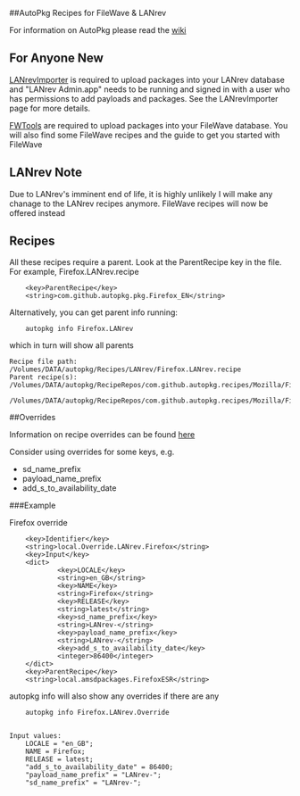 ##AutoPkg Recipes for FileWave & LANrev

For information on AutoPkg please read the [wiki](https://github.com/autopkg/autopkg/wiki/Getting-Started)

## For Anyone New
[LANrevImporter](https://github.com/jbaker10/LANrevImporter) is required to upload packages into your LANrev database and "LANrev Admin.app" needs to be running and signed in with a user who has permissions to add payloads and packages.  See the LANrevImporter page for more details.

[FWTools](https://github.com/autopkg/filewave) are required to upload packages into your FileWave database.  You will also find some FileWave recipes and the guide to get you started with FileWave

## LANrev Note

Due to LANrev's imminent end of life, it is highly unlikely I will make any chanage to the LANrev recipes anymore.
FileWave recipes will now be offered instead

## Recipes

All these recipes require a parent.  Look at the ParentRecipe key in the file.  For example, Firefox.LANrev.recipe

        <key>ParentRecipe</key>
        <string>com.github.autopkg.pkg.Firefox_EN</string>
        
Alternatively, you can get parent info running:

        autopkg info Firefox.LANrev
        
which in turn will show all parents

    Recipe file path:    /Volumes/DATA/autopkg/Recipes/LANrev/Firefox.LANrev.recipe
    Parent recipe(s):    /Volumes/DATA/autopkg/RecipeRepos/com.github.autopkg.recipes/Mozilla/Firefox.pkg.recipe
                         /Volumes/DATA/autopkg/RecipeRepos/com.github.autopkg.recipes/Mozilla/Firefox.download.recipe

##Overrides

Information on recipe overrides can be found [here](https://github.com/autopkg/autopkg/wiki/Recipe-Overrides)

Consider using overrides for some keys, e.g.

* sd\_name\_prefix
* payload\_name\_prefix
* add\_s\_to\_availability\_date

###Example

Firefox override

        <key>Identifier</key>
        <string>local.Override.LANrev.Firefox</string>
        <key>Input</key>
        <dict>
                <key>LOCALE</key>
                <string>en_GB</string>
                <key>NAME</key>
                <string>Firefox</string>
                <key>RELEASE</key>
                <string>latest</string>
                <key>sd_name_prefix</key>
                <string>LANrev-</string>
                <key>payload_name_prefix</key>
                <string>LANrev-</string>
                <key>add_s_to_availability_date</key>
                <integer>86400</integer>
        </dict>
        <key>ParentRecipe</key>
        <string>local.amsdpackages.FirefoxESR</string>

autopkg info will also show any overrides if there are any

        autopkg info Firefox.LANrev.Override


    Input values: 
        LOCALE = "en_GB";
        NAME = Firefox;
        RELEASE = latest;
        "add_s_to_availability_date" = 86400;
        "payload_name_prefix" = "LANrev-";
        "sd_name_prefix" = "LANrev-";
